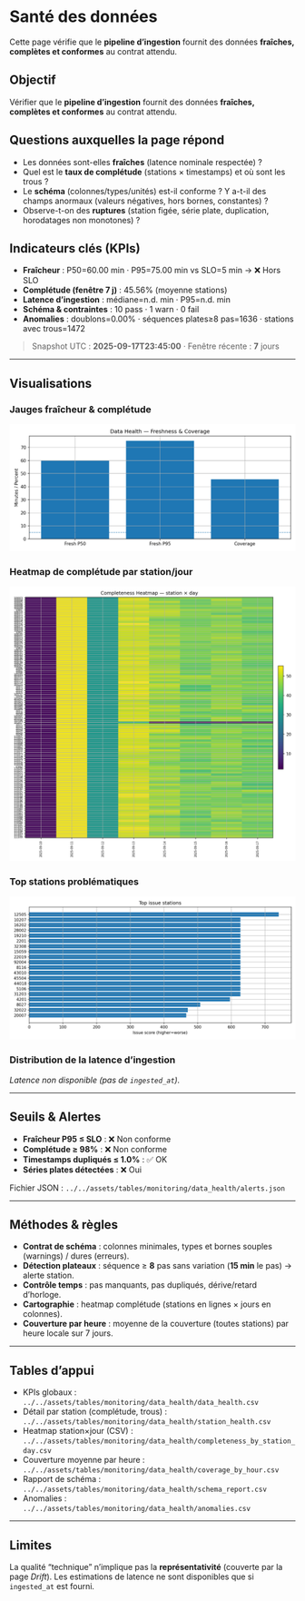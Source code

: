 # Santé des données

Cette page vérifie que le **pipeline d’ingestion** fournit des données **fraîches, complètes et conformes** au contrat attendu.

## Objectif
Vérifier que le **pipeline d’ingestion** fournit des données **fraîches, complètes et conformes** au contrat attendu.

## Questions auxquelles la page répond
- Les données sont-elles **fraîches** (latence nominale respectée) ?
- Quel est le **taux de complétude** (stations × timestamps) et où sont les trous ?
- Le **schéma** (colonnes/types/unités) est-il conforme ? Y a-t-il des champs anormaux (valeurs négatives, hors bornes, constantes) ?
- Observe-t-on des **ruptures** (station figée, série plate, duplication, horodatages non monotones) ?

## Indicateurs clés (KPIs)
- **Fraîcheur** : P50=60.00 min · P95=75.00 min vs SLO=5 min → ❌ Hors SLO
- **Complétude (fenêtre 7 j)** : 45.56% (moyenne stations)
- **Latence d’ingestion** : médiane=n.d. min · P95=n.d. min
- **Schéma & contraintes** : 10 pass · 1 warn · 0 fail
- **Anomalies** : doublons=0.00% · séquences plates≥8 pas=1636 · stations avec trous=1472

> Snapshot UTC : **2025-09-17T23:45:00** · Fenêtre récente : **7** jours

---

## Visualisations
### Jauges fraîcheur & complétude
![gauges](../../assets/figs/monitoring/data_health/gauges.png)

### Heatmap de complétude par station/jour
![heatmap](../../assets/figs/monitoring/data_health/heatmap_completeness.png)

### Top stations problématiques
![top issues](../../assets/figs/monitoring/data_health/top_issues.png)

### Distribution de la latence d’ingestion
_Latence non disponible (pas de `ingested_at`)._

---

## Seuils & Alertes
- **Fraîcheur P95 ≤ SLO** : ❌ Non conforme
- **Complétude ≥ 98%** : ❌ Non conforme
- **Timestamps dupliqués ≤ 1.0%** : ✅ OK
- **Séries plates détectées** : ❌ Oui

Fichier JSON : `../../assets/tables/monitoring/data_health/alerts.json`

---

## Méthodes & règles
- **Contrat de schéma** : colonnes minimales, types et bornes souples (warnings) / dures (erreurs).
- **Détection plateaux** : séquence ≥ **8** pas sans variation (**15 min** le pas) → alerte station.
- **Contrôle temps** : pas manquants, pas dupliqués, dérive/retard d’horloge.
- **Cartographie** : heatmap complétude (stations en lignes × jours en colonnes).
- **Couverture par heure** : moyenne de la couverture (toutes stations) par heure locale sur 7 jours.

---

## Tables d’appui
- KPIs globaux : `../../assets/tables/monitoring/data_health/data_health.csv`
- Détail par station (complétude, trous) : `../../assets/tables/monitoring/data_health/station_health.csv`
- Heatmap station×jour (CSV) : `../../assets/tables/monitoring/data_health/completeness_by_station_day.csv`
- Couverture moyenne par heure : `../../assets/tables/monitoring/data_health/coverage_by_hour.csv`
- Rapport de schéma : `../../assets/tables/monitoring/data_health/schema_report.csv`
- Anomalies : `../../assets/tables/monitoring/data_health/anomalies.csv`

---

## Limites
La qualité “technique” n’implique pas la **représentativité** (couverte par la page *Drift*). Les estimations de latence ne sont disponibles que si `ingested_at` est fourni.

